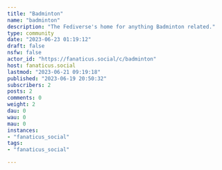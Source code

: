 ```yaml
---
title: "Badminton" 
name: "badminton"
description: "The Fediverse's home for anything Badminton related."
type: community
date: "2023-06-23 01:19:12"
draft: false
nsfw: false
actor_id: "https://fanaticus.social/c/badminton"
host: fanaticus.social
lastmod: "2023-06-21 09:19:18"
published: "2023-06-19 20:50:32"
subscribers: 2
posts: 2
comments: 0
weight: 2
dau: 0
wau: 0
mau: 0
instances:
- "fanaticus_social"
tags: 
- "fanaticus_social"

---
```

